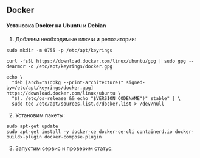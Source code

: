 ## Docker

#### Установка Docker на Ubuntu и Debian

1. Добавим необходимые ключи и репозитории:
```
sudo mkdir -m 0755 -p /etc/apt/keyrings

curl -fsSL https://download.docker.com/linux/ubuntu/gpg | sudo gpg --dearmor -o /etc/apt/keyrings/docker.gpg

echo \
  "deb [arch="$(dpkg --print-architecture)" signed-by=/etc/apt/keyrings/docker.gpg] https://download.docker.com/linux/ubuntu \
  "$(. /etc/os-release && echo "$VERSION_CODENAME")" stable" | \
  sudo tee /etc/apt/sources.list.d/docker.list > /dev/null
```

2. Установим пакеты:
```
sudo apt-get update
sudo apt-get install -y docker-ce docker-ce-cli containerd.io docker-buildx-plugin docker-compose-plugin
```

3. Запустим сервис и проверим статус:
```
```
